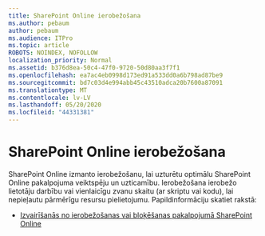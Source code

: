 ```yaml
---
title: SharePoint Online ierobežošana
ms.author: pebaum
author: pebaum
ms.audience: ITPro
ms.topic: article
ROBOTS: NOINDEX, NOFOLLOW
localization_priority: Normal
ms.assetid: b376d8ea-50c4-47f0-9720-50d80aa3f7f1
ms.openlocfilehash: ea7ac4eb0998d173ed91a533dd0a6b798ad87be9
ms.sourcegitcommit: bd7c03d4e994abb45c43510adca20b7600a87091
ms.translationtype: MT
ms.contentlocale: lv-LV
ms.lasthandoff: 05/20/2020
ms.locfileid: "44331381"
---
```

# <a name="sharepoint-online-throttling"></a>SharePoint Online ierobežošana

SharePoint Online izmanto ierobežošanu, lai uzturētu optimālu SharePoint Online pakalpojuma veiktspēju un uzticamību. Ierobežošana ierobežo lietotāju darbību vai vienlaicīgu zvanu skaitu (ar skriptu vai kodu), lai nepieļautu pārmērīgu resursu pielietojumu. Papildinformāciju skatiet rakstā:

- [Izvairīšanās no ierobežošanas vai bloķēšanas pakalpojumā SharePoint Online](https://docs.microsoft.com/sharepoint/dev/general-development/how-to-avoid-getting-throttled-or-blocked-in-sharepoint-online)
